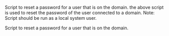 Script to reset a password for a user that is on the domain.
the above script is used to reset the password of the user connected to a domain.
Note:
   Script should be run as a local system user.

Script to reset a password for a user that is on the domain.
